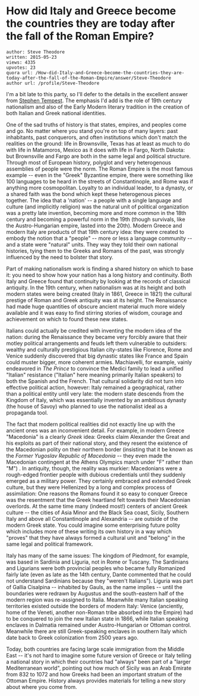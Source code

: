 # How did Italy and Greece become the countries they are today after the fall of the Roman Empire?

	author: Steve Theodore
	written: 2015-05-23
	views: 4335
	upvotes: 23
	quora url: /How-did-Italy-and-Greece-become-the-countries-they-are-today-after-the-fall-of-the-Roman-Empire/answer/Steve-Theodore
	author url: /profile/Steve-Theodore


I'm a bit late to this party, so I'll defer to the details in the excellent answer from [Stephen Tempest](https://www.quora.com/profile/Stephen-Tempest). The emphasis I'd add is the role of 19th century nationalism and also of the Early Modern literary tradition in the creation of both Italian and Greek national identities.

One of the sad truths of history is that states, empires, and peoples come and go. No matter where you stand you're on top of many layers: past inhabitants, past conquerors, and often institutions which don't match the realities on the ground: life in Brownsville, Texas has at least as much to do with life in Matamoros, Mexico as it does with life in Fargo, North Dakota: but Brownsville and Fargo are both in the same legal and political structure. 
Through most of European history, polyglot and very heterogenous assemblies of people were the norm. The Roman Empire is the most famous example -- even in the "Greek" Byzantine empire, there were something like 100 languages to be heard in the streets of Constantinople, and Rome was if anything more cosmopolitan. Loyalty to an individual leader, to a dynasty, or a shared faith was the bond which kept these heterogenous pieces together. The idea that a 'nation' -- a people with a single language and culture (and implicitly religion) was the natural unit of political organization was a pretty late invention, becoming more and more common in the 18th century and becoming a powerful norm in the 19th (though survivals, like the Austro-Hungarian empire, lasted into the 20th). Modern Greece and modern Italy are products of that 19th century idea: they were created to embody the notion that a "people" -- more or less a language community -- and a state were "natural" units. They way they told their own national histories, tying them to the Greeks and Romans of the past, was strongly influenced by the need to bolster that story.

Part of making nationalism work is finding a shared history on which to base it: you need to show how your nation has a long history and continuity. Both Italy and Greece found that continuity by looking at the records of classical antiquity. In the 19th century, when nationalism was at its height and both modern states were being created (Italy in 1861, Greece in 1821) the cultural prestige of Roman and Greek antiquity was at its height. The Renaissance had made huge quantities of obscure ancient material much more widely available and it was easy to find stirring stories of wisdom, courage and achievement on which to found these new states. 

Italians could actually be credited with inventing the modern idea of the nation: during the Renaissance they became very forcibly aware that their motley political arrangements and feuds left them vulnerable to outsiders: wealthy and culturally prestigious Italian city-states like Florence, Rome and Venice suddenly discovered that big dynastic states like France and Spain could muster bigger, more coherent armies. Machiavelli, for example, vainly endeavored in _The Prince_ to convince the Medici family to lead a unified "Italian" resistance ("Italian" here meaning primarily Italian speakers) to both the Spanish and the French. That cultural solidarity did not turn into effective political action, however: Italy remained a geographical, rather than a political entity until very late: the modern state descends from the Kingdom of Italy, which was essentially invented by an ambitious dynasty (the house of Savoy) who planned to use the nationalist ideal as a propaganda tool. 

 The fact that modern political realities did not exactly line up with the ancient ones was an inconvenient detail. For example, in modern Greece "Macedonia" is a clearly _Greek_  idea: Greeks claim Alexander the Great and his exploits as part of their national story, and they resent the existence of the Macedonian polity on their northern border (insisting that it be known as the _Former Yugoslav Republic of Macedonia_  -- they even made the Macedonian contingent at the Athens Olympics march under "F" rather than "M") . In antiquity, though, the reality was murkier: Macedonians were a rough-edged frontier people with dubious credentials until they suddenly emerged as a military power. They certainly embraced and extended Greek culture, but they were Hellenized by a long and complex process of assimilation: One reasons the Romans found it so easy to conquer Greece was the resentment that the Greek heartland felt towards their Macedonian overlords. At the same time many (indeed most!) centers of ancient Greek culture -- the cities of Asia Minor and the Black Sea coast, Sicily, Southern Italy and above all Constantinople and Alexandria -- are outside of the modern Greek state. You could imagine some enterprising future polity which includes more of these writing its own history in a way which "proves" that they have always formed a cultural unit and "belong" in the same legal and political framework. 

Italy has many of the same issues: The kingdom of Piedmont, for example, was based in Sardinia and Liguria, not in Rome or Tuscany. The Sardinians and Ligurians were both provincial peoples who became fully Romanized fairly late (even as late as the 14th century, Dante commented that he could not understand Sardinians because they "weren't Italians"). Liguria was part of Gallia Cisalpina -- inhabited by Gauls, as the name implies -- until the boundaries were redrawn by Augustus and the south-eastern half of the modern region was re-assigned to Italia. Meanwhile many Italian speaking territories existed outside the borders of modern Italy: Venice (anciently, home of the Veneti, another non-Roman tribe absorbed into the Empire) had to be conquered to join the new Italian state in 1866, while Italian speaking enclaves in Dalmatia remained under Austro-Hungarian or Ottoman control. Meanwhile there are still Greek-speaking enclaves in southern Italy which date back to Greek colonization from 2500 years ago. 

Today, both countries are facing large scale immigration from the Middle East -- it's not hard to imagine some future version of Greece or Italy telling a national story in which their countries had "always" been part of a "larger Mediterranean world", pointing out how much of Sicily was an Arab Emirate from 832 to 1072 and how Greeks had been an important stratum of the Ottoman Empire. History always provides materials for telling a new story about where you come from.

